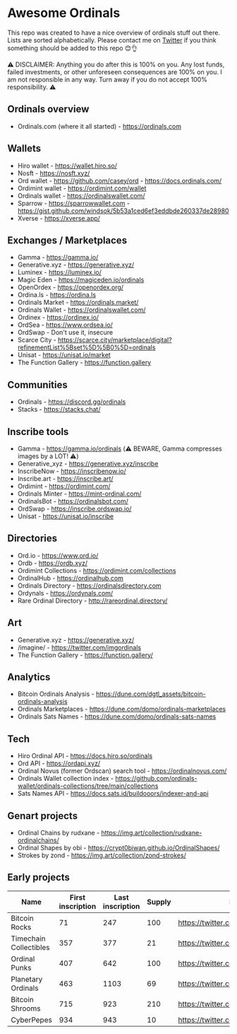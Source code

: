 # Awesome Ordinals
This repo was created to have a nice overview of ordinals stuff out there. Lists are sorted alphabetically. Please contact me on [Twitter](https://twitter.com/crypt0biwan) if you think something should be added to this repo 😊👌

⚠️ DISCLAIMER: Anything you do after this is 100% on you. Any lost funds, failed investments, or other unforeseen consequences are 100% on you. I am not responsible in any way. Turn away if you do not accept 100% responsibility. ⚠️

## Ordinals overview
* Ordinals.com (where it all started) - https://ordinals.com

## Wallets

* Hiro wallet - https://wallet.hiro.so/
* Nosft - https://nosft.xyz/
* Ord wallet - https://github.com/casey/ord - https://docs.ordinals.com/
* Ordimint wallet - https://ordimint.com/wallet
* Ordinals wallet - https://ordinalswallet.com/
* Sparrow - https://sparrowwallet.com - https://gist.github.com/windsok/5b53a1ced6ef3eddbde260337de28980
* Xverse - https://xverse.app/

## Exchanges / Marketplaces

* Gamma - https://gamma.io/
* Generative.xyz - https://generative.xyz/
* Luminex - https://luminex.io/
* Magic Eden - https://magiceden.io/ordinals
* OpenOrdex - https://openordex.org/
* Ordina.ls - https://ordina.ls
* Ordinals Market - https://ordinals.market/
* Ordinals Wallet - https://ordinalswallet.com/
* Ordinex - https://ordinex.io/
* OrdSea - https://www.ordsea.io/
* OrdSwap - Don't use it, insecure
* Scarce City - https://scarce.city/marketplace/digital?refinementList%5Bset%5D%5B0%5D=ordinals
* Unisat - https://unisat.io/market
* The Function Gallery - https://function.gallery

## Communities

* Ordinals - https://discord.gg/ordinals
* Stacks - https://stacks.chat/

## Inscribe tools

* Gamma - https://gamma.io/ordinals (⚠️ BEWARE, Gamma compresses images by a LOT! ⚠️)
* Generative_xyz - https://generative.xyz/inscribe
* InscribeNow - https://inscribenow.io/
* Inscribe.art - https://inscribe.art/
* Ordimint - https://ordimint.com/
* Ordinals Minter - https://mint-ordinal.com/
* OrdinalsBot - https://ordinalsbot.com/
* OrdSwap - https://inscribe.ordswap.io/
* Unisat - https://unisat.io/inscribe

## Directories

* Ord.io - https://www.ord.io/
* Ordb - https://ordb.xyz/
* Ordimint Collections - https://ordimint.com/collections
* OrdinalHub - https://ordinalhub.com
* Ordinals Directory - https://ordinalsdirectory.com
* Ordynals - https://ordynals.com/
* Rare Ordinal Directory - http://rareordinal.directory/

## Art

* Generative.xyz - https://generative.xyz/
* /imagine/ - https://twitter.com/imgordinals
* The Function Gallery - https://function.gallery/

## Analytics

* Bitcoin Ordinals Analysis - https://dune.com/dgtl_assets/bitcoin-ordinals-analysis
* Ordinals Marketplaces - https://dune.com/domo/ordinals-marketplaces
* Ordinals Sats Names - https://dune.com/domo/ordinals-sats-names

## Tech

* Hiro Ordinal API - https://docs.hiro.so/ordinals
* Ord API - https://ordapi.xyz/
* Ordinal Novus (former Ordscan) search tool - https://ordinalnovus.com/
* Ordinals Wallet collection index - https://github.com/ordinals-wallet/ordinals-collections/tree/main/collections
* Sats Names API - https://docs.sats.id/buildooors/indexer-and-api

## Genart projects

* Ordinal Chains by rudxane - https://img.art/collection/rudxane-ordinalchains/
* Ordinal Shapes by obi - https://crypt0biwan.github.io/OrdinalShapes/
* Strokes by zond - https://img.art/collection/zond-strokes/

## Early projects

| Name | First inscription | Last inscription | Supply | Link |
|---|---|---|---|---|
| Bitcoin Rocks | 71 | 247 | 100 | https://twitter.com/ordrocks |
| Timechain Collectibles | 357 | 377 | 21 | https://twitter.com/timechainord |
| Ordinal Punks | 407 | 642 | 100 | https://twitter.com/OrdinalPunks |
| Planetary Ordinals | 463 | 1103 | 69 | https://twitter.com/ordinalswallet |
| Bitcoin Shrooms | 715 | 923 | 210 | https://twitter.com/BitcoinShrooms |
| CyberPepes | 934 | 943 | 10 | https://twitter.com/finestrares |

